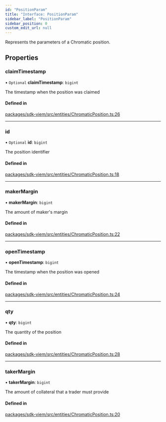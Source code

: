 ```yaml
---
id: "PositionParam"
title: "Interface: PositionParam"
sidebar_label: "PositionParam"
sidebar_position: 0
custom_edit_url: null
---
```


Represents the parameters of a Chromatic position.

## Properties

### claimTimestamp

• `Optional` **claimTimestamp**: `bigint`

The timestamp when the position was claimed

#### Defined in

[packages/sdk-viem/src/entities/ChromaticPosition.ts:26](https://github.com/chromatic-protocol/sdk/blob/47cfb13/packages/sdk-viem/src/entities/ChromaticPosition.ts#L26)

___

### id

• `Optional` **id**: `bigint`

The position identifier

#### Defined in

[packages/sdk-viem/src/entities/ChromaticPosition.ts:18](https://github.com/chromatic-protocol/sdk/blob/47cfb13/packages/sdk-viem/src/entities/ChromaticPosition.ts#L18)

___

### makerMargin

• **makerMargin**: `bigint`

The amount of maker's margin

#### Defined in

[packages/sdk-viem/src/entities/ChromaticPosition.ts:22](https://github.com/chromatic-protocol/sdk/blob/47cfb13/packages/sdk-viem/src/entities/ChromaticPosition.ts#L22)

___

### openTimestamp

• **openTimestamp**: `bigint`

The timestamp when the position was opened

#### Defined in

[packages/sdk-viem/src/entities/ChromaticPosition.ts:24](https://github.com/chromatic-protocol/sdk/blob/47cfb13/packages/sdk-viem/src/entities/ChromaticPosition.ts#L24)

___

### qty

• **qty**: `bigint`

The quantity of the position

#### Defined in

[packages/sdk-viem/src/entities/ChromaticPosition.ts:28](https://github.com/chromatic-protocol/sdk/blob/47cfb13/packages/sdk-viem/src/entities/ChromaticPosition.ts#L28)

___

### takerMargin

• **takerMargin**: `bigint`

The amount of collateral that a trader must provide

#### Defined in

[packages/sdk-viem/src/entities/ChromaticPosition.ts:20](https://github.com/chromatic-protocol/sdk/blob/47cfb13/packages/sdk-viem/src/entities/ChromaticPosition.ts#L20)
